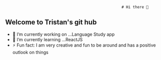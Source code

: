                                                         # Hi there 👋
## Welcome to Tristan's git hub
- 🔭 I’m currently working on ...Language Study app
- 🌱 I’m currently learning ...ReactJS
- ⚡ Fun fact: I am very creative and fun to be around and has a positive outlook on things

<!--
**Tristan-Thompson876/Tristan-Thompson876** is a ✨ _special_ ✨ repository because its `README.md` (this file) appears on your GitHub profile.

Here are some ideas to get you started:

- 🔭 I’m currently working on ...
- 🌱 I’m currently learning ...
- 👯 I’m looking to collaborate on ...
- 🤔 I’m looking for help with ...
- 💬 Ask me about ...
- 📫 How to reach me: ...
- 😄 Pronouns: ...
- ⚡ Fun fact: ...
-->
